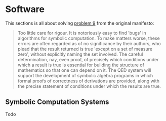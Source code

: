 # Software

This sections is all about solving [problem 9](../manifesto/03-background.md) from the original manifesto:

> Too little care for rigour. It is notoriously easy to find 'bugs' in algorithms for symbolic computation. To make matters worse, these errors are often regarded as of no significance by their authors, who plead that the result returned is true 'except on a set of measure zero', without explicitly naming the set involved. The careful determination, nay, even proof, of precisely which conditions under which a result is true is essential for building the structure of mathematics so that one can depend on it. The QED system will support the development of symbolic algebra programs in which formal proofs of correctness of derivations are provided, along with the precise statement of conditions under which the results are true.

## Symbolic Computation Systems

Todo
